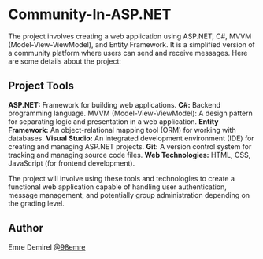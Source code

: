 # Community-In-ASP.NET
The project involves creating a web application using ASP.NET, C#, MVVM (Model-View-ViewModel), and Entity Framework. It is a simplified version of a community platform where users can send and receive messages. Here are some details about the project:

## Project Tools

**ASP.NET:** Framework for building web applications.
**C#:** Backend programming language.
MVVM (Model-View-ViewModel): A design pattern for separating logic and presentation in a web application.
**Entity Framework:** An object-relational mapping tool (ORM) for working with databases.
**Visual Studio:** An integrated development environment (IDE) for creating and managing ASP.NET projects.
**Git:** A version control system for tracking and managing source code files.
**Web Technologies:** HTML, CSS, JavaScript (for frontend development).

The project will involve using these tools and technologies to create a functional web application capable of handling user authentication, message management, and potentially group administration depending on the grading level.

## Author
Emre Demirel [@98emre](https://github.com/98emre)
